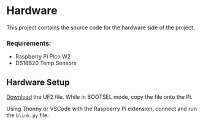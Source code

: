 # Hardware

This project contains the source code for the hardware side of the project.

### Requirements:
- Raspberry Pi Pico W2
- DS18B20 Temp Sensors

## Hardware Setup
[Download](https://www.raspberrypi.com/documentation/microcontrollers/micropython.html) the UF2 file. While in BOOTSEL mode, copy the file onto the Pi.

Using Thonny or VSCode with the Raspberry Pi extension, connect and run the `blink.py` file.